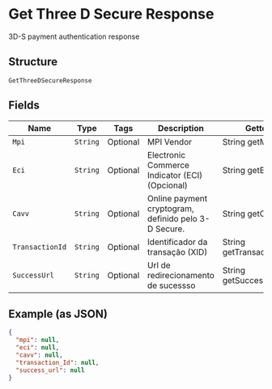 
# Get Three D Secure Response

3D-S payment authentication response

## Structure

`GetThreeDSecureResponse`

## Fields

| Name | Type | Tags | Description | Getter | Setter |
|  --- | --- | --- | --- | --- | --- |
| `Mpi` | `String` | Optional | MPI Vendor | String getMpi() | setMpi(String mpi) |
| `Eci` | `String` | Optional | Electronic Commerce Indicator (ECI) (Opcional) | String getEci() | setEci(String eci) |
| `Cavv` | `String` | Optional | Online payment cryptogram, definido pelo 3-D Secure. | String getCavv() | setCavv(String cavv) |
| `TransactionId` | `String` | Optional | Identificador da transação (XID) | String getTransactionId() | setTransactionId(String transactionId) |
| `SuccessUrl` | `String` | Optional | Url de redirecionamento de sucessso | String getSuccessUrl() | setSuccessUrl(String successUrl) |

## Example (as JSON)

```json
{
  "mpi": null,
  "eci": null,
  "cavv": null,
  "transaction_Id": null,
  "success_url": null
}
```

